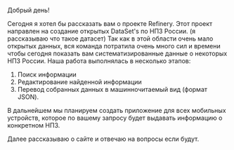Добрый день! 

Сегодня я хотел бы рассказать вам о проекте Refinery. Этот проект направлен на создание открытых DataSet's по НПЗ России. (я рассказываю что такое датасет) Так как в этой области очень мало открытых данных, вся команда потратила очень много сил и времени чтобы сегодня показать вам систематизированные данные о некоторых НПЗ России. Наша работа выполнялась в несколько этапов:

1. Поиск информации
2. Редактирование найденной информации
3. Перевод собранных данных в машинночитаемый вид (формат JSON).

В дальнейшем мы планируем создать приложение для всех мобильных устройств, которое по вашему запросу будет выдавать информацию о конкретном НПЗ.

Далее рассказываю о сайте и отвечаю на вопросы если будут.

